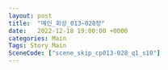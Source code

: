 ```yaml
---
layout: post
title:  "메인_회상_013~028장"
date:   2022-12-18 19:00:00 +0000
categories: Main
Tags: Story Main
SceneCode: ["scene_skip_cp013-028_q1_s10"]
---
```

